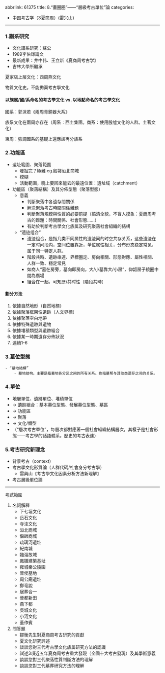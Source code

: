 abbrlink: 61375
title: 8.“畫圈圈”——“層級考古單位”論
categories:
  - 中国考古学（3夏商周）(雷兴山)
---
### 1.譜系研究

- 文化譜系研究：蘇公
- 1989李伯謙論文
- 最新成果：井中伟、王立新《夏商周考古学》
- 吉林大學所繼承

夏家店上层文化：西周燕文化

物質文化史。不能拋棄考古學文化

#### 以族属/國/系命名的考古學文化 vs. 以地點命名的考古學文化

國系：郭沫若《兩周青銅器大系》

族系文化在兩周亦存在（周系：西土集團。商系：使用殷墟文化的人群。土著文化）

東周：強調國系的基礎上還應該再分族系

### 2.功能區

- 遺址範圍、聚落範圍
	- 發掘完？極難 eg.殷墟洹北商城
	- 模糊
	- 活動範圍，晚上要回來能去的最遠位置：遺址域（catchment）
- 功能區（聚落結構）及其分佈型態（聚落型態）
	- 意義
		- 判斷聚落中各遺存間關係
		- 解決聚落考古時間關係難題
		- 判斷聚落規模與性質的必要前提（搞清全貌，不盲人摸象：夏商周考古的難題：時間關係、社會形態……）
		- 有助於判斷考古學文化族属及研究聚落社會組織的結構
	- “遗迹组合”
		- 遗迹组合，是指几类不同属性的遗迹间的时空共存关系，这些遗迹在一定时间段内，空间位置靠近，单位属性相关，分布形态稳定常见，属于同一特定人群。
		- 階段共時、遺跡串連、界標圈定、房向相關、形態對應、屬性相關、人群一致、穩定常見
		- 如商人“墓在房旁，墓向即房向，大/小墓靠大/小房”，仰韶房子繞圈中間為廣場
		- 組合在一起，可知歷/共时性（階段共時）

#### 劃分方法

1. 依據自然地形（自然地標）
2. 依據聚落框架性遺跡（人文界標）
3. 依據聚落空白地帶
4. 依據特殊遺跡與遺物
5. 依據堆積類型與遺跡組合
6. 依據某一時期遺存分佈狀況
7. 連續1-6

### 3.墓位型態

	- “墓地結構”
		- 墓地结构，主要是指墓地各分区之间的所有关系。也指墓帮与其他类遗存之间的关系。

### 4.單位

- 地層單位、遺跡單位、堆積單位
- -> 遺跡組合：基本墓位型態、發展墓位型態、墓區
- -> 功能區
- -> 聚落
- -> 文化/類型
- （“層次考古單位”，每層次都對應著一個社會組織結構層次，其樣子是社會形態——考古學的話語體系，歷史的考古表達）

### 5.考古研究新理念

- 背景考古（context）
- 考古學文化形質論（人群代碼/社會身分考古學）
	- 雷興山《考古學文化因素分析方法新理解》
- 考古層級單位論

***

考試範圍

1. 名詞解釋
	- 下七垣文化
	- 岳石文化
	- 寺洼文化
	- 洹北商城
	- 偃師商城
	- 琉璃河遺址
	- 紀南城
	- 臨淄故城
	- 鳳雛建築基址
	- 雍城秦公陵園
	- 晉侯墓地
	- 周公廟遺址
	- 鄭亳說
	- 居葬合一
	- 晉都新田
	- 燕下都
	- 吳城文化
	- 小河文化
	- 董作賓
1. 問答題
	- 鄒衡先生對夏商周考古研究的貢獻
	- 夏文化研究評述
	- 談談您對三代考古學文化族属研究方法的認識
	- 試述3項近五年夏商周考古重大發現（全國十大考古發現）及其學術意義
	- 談談您對三代聚落性質判斷方法的理解
	- 談談您對三代墓葬研究方法的理解